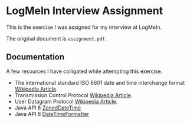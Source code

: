 # LogMeIn Interview Assignment
This is the exercise I was assigned for my interview at LogMeIn.

The original document is `assignment.pdf`.

## Documentation

A few resources I have colligated while attempting this exercise.

* The international standard ISO 8601 date and time interchange format [Wikipedia Article](https://en.wikipedia.org/wiki/ISO_8601).
* Transmission Control Protocol [Wikipedia Article](https://en.wikipedia.org/wiki/Transmission_Control_Protocol).
* User Datagram Protocol [Wikipedia Article](https://en.wikipedia.org/wiki/User_Datagram_Protocol).
* Java API 8 [ZonedDateTime](https://docs.oracle.com/javase/8/docs/api/java/time/ZonedDateTime.html)
* Java API 8 [DateTimeFormatter](https://docs.oracle.com/javase/8/docs/api/java/time/ZonedDateTime.html)
